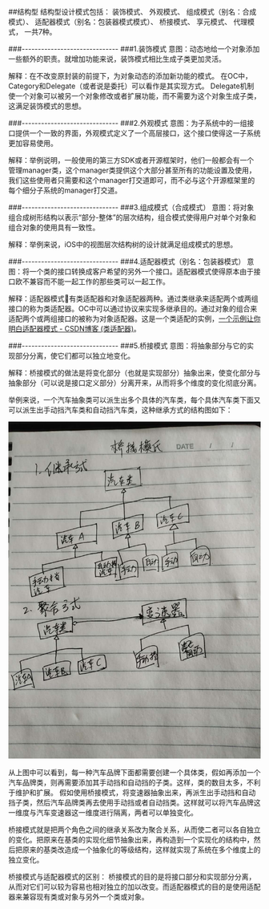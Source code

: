 ##结构型
结构型设计模式包括：
装饰模式、
外观模式、
组成模式（别名：合成模式）、
适配器模式（别名：包装器模式模式）、
桥接模式、
享元模式、
代理模式，
一共7种。

###------------------------------
###1.装饰模式
意图：动态地给一个对象添加一些额外的职责。就增加功能来说，装饰模式相比生成子类更加灵活。

解释：在不改变原封装的前提下，为对象动态的添加新功能的模式。
在OC中，Category和Delegate（或者说是委托）可以看作是其实现方式。
Delegate机制使一个对象可以被另一个对象修改或者扩展功能，而不需要为这个对象生成子类，这满足装饰模式的思想。

###------------------------------
###2.外观模式
意图：为子系统中的一组接口提供一个一致的界面，外观模式定义了一个高层接口，这个接口使得这一子系统更加容易使用。

解释：举例说明，一般使用的第三方SDK或者开源框架时，他们一般都会有一个管理manager类，这个manager类提供这个大部分甚至所有的功能设置及使用，我们这些使用者只需要和这个manager打交道即可，而不必与这个开源框架里的每个细分子系统的manager打交道。

###------------------------------
###3.组成模式（合成模式）
意图：将对象组合成树形结构以表示“部分-整体”的层次结构，组合模式使得用户对单个对象和组合对象的使用具有一致性。

解释：举例来说，iOS中的视图层次结构树的设计就满足组成模式的思想。

###------------------------------
###4.适配器模式（别名：包装器模式）
意图：将一个类的接口转换成客户希望的另外一个接口。适配器模式使得原本由于接口欧不兼容而不能一起工作的那些类可以一起工作。

解释：适配器模式有类适配器和对象适配器两种。通过类继承来适配两个或两组接口的称为类适配器。OC中可以通过协议来实现多继承目的。通过对象的组合来适配两个或两组接口的被称为对象适配器。这是一个类适配的实例，[一个示例让你明白适配器模式 - CSDN博客 (类适配器)](https://blog.csdn.net/zhangjg_blog/article/details/18735243)。

###------------------------------
###5.桥接模式
意图：将抽象部分与它的实现部分分离，使它们都可以独立地变化。

解释：桥接模式的做法是将变化部分（也就是实现部分）抽象出来，使变化部分与抽象部分（可以说是接口定义部分）分离开来，从而将多个维度的变化彻底分离。

举例来说，一个汽车抽象类可以派生出多个具体的汽车类，每个具体汽车类下面又可以派生出手动挡汽车类和自动挡汽车类，这种继承方式的结构图如下：

![桥接模式图解](https://github.com/wave113/DesignPatterns/blob/master/%E7%BB%93%E6%9E%84%E5%9E%8B%E6%A8%A1%E5%BC%8F%E6%B6%89%E5%8F%8A%E7%9A%84%E6%96%87%E4%BB%B6%E6%9D%90%E6%96%99/%E6%A1%A5%E6%8E%A5%E6%A8%A1%E5%BC%8F%E5%9B%BE%E8%A7%A3.jpeg?raw=true)

从上图中可以看到，每一种汽车品牌下面都需要创建一个具体类，假如再添加一个汽车品牌类，则再需要添加其手动挡和自动挡的子类。这样，类的数目太多，不利于维护和扩展。
假如使用桥接模式，将变速器抽象出来，再派生出手动挡和自动挡子类，然后汽车品牌类再去使用手动挡或者自动挡类。这样就可以将汽车品牌这一维度与汽车变速器这一维度进行隔离，两者可以单独变化。

桥接模式就是把两个角色之间的继承关系改为聚合关系，从而使二者可以各自独立的变化。把原来在基类的实现化细节抽象出来，再构造到一个实现化的结构中，然后把原来的基类改造成一个抽象化的等级结构，这样就实现了系统在多个维度上的独立变化。

桥接模式与适配器模式的区别：
桥接模式的目的是将接口部分和实现部分分离，从而对它们可以较为容易也相对独立的加以改变。而适配器模式的目的是使用适配器来兼容现有类或对象与另外一个类或对象。





